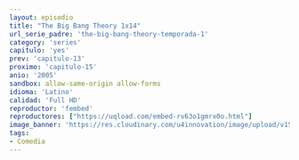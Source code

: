 ```yaml
---
layout: episodio
title: "The Big Bang Theory 1x14"
url_serie_padre: 'the-big-bang-theory-temporada-1'
category: 'series'
capitulo: 'yes'
prev: 'capitulo-13'
proximo: 'capitulo-15'
anio: '2005'
sandbox: allow-same-origin allow-forms
idioma: 'Latino'
calidad: 'Full HD'
reproductor: 'fembed'
reproductores: ["https://uqload.com/embed-rv63o1gmrx0o.html"]
image_banner: 'https://res.cloudinary.com/u4innovation/image/upload/v1561429447/big-bang-temporada1banner-min_rlp7il.jpg'
tags:
- Comedia
---
```













